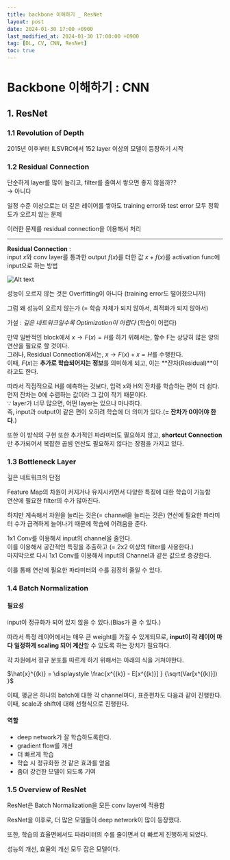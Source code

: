 ```yaml
---
title: backbone 이해하기 _ ResNet
layout: post
date: 2024-01-30 17:00 +0900
last_modified_at: 2024-01-30 17:00:00 +0900
tag: [DL, CV, CNN, ResNet]
toc: true
---
```


# Backbone 이해하기 : CNN

## 1. ResNet

### 1.1 Revolution of Depth

2015년 이후부터 ILSVRC에서 152 layer 이상의 모델이 등장하기 시작

### 1.2 Residual Connection

단순하게 layer를 많이 늘리고, filter를 줄여서 쌓으면 좋지 않을까??<br>
$\rightarrow$ 아니다

일정 수준 이상으로는 더 깊은 레이어를 쌓아도 training error와 test error 모두 정확도가 오르지 않는 문제

이러한 문제를 residual connection을 이용해서 처리

---

**Residual Connection** : <br>
input $x$와 conv layer를 통과한 output $f(x)$를 더한 값 $x + f(x)$를 activation func에 input으로 하는 방법

![Alt text](\..\img\CV5.png)

성능이 오르지 않는 것은 Overfitting이 아니다 (training error도 떨어졌으니까)

그럼 왜 성능이 오르지 않는가 (= 학습 자체가 되지 않아서, 최적화가 되지 않아서)

가설 : *깊은 네트워크일수록 Optimization이 어렵다* (학습이 어렵다)

만약 일반적인 block에서 $x \rightarrow F(x) = H$를 하기 위해서는, 함수 F는 상당히 많은 양의 연산을 필요로 할 것이다.<br>
그러나, Residual Connection에서는, $x \rightarrow F(x) + x = H$를 수행한다.<br>
이때, $F(x)$는 **추가로 학습되어지는 정보**를 의미하게 되고, 이는 **잔차(Residual)**이라고도 한다.

따라서 직접적으로 H를 예측하는 것보다, 입력 x와 H의 잔차를 학습하는 편이 더 쉽다.<br>
먼저 잔차는 0에 수렴하는 값이라 그 값이 작기 때문이다.<br>
$\because$ layer가 너무 많으면, 어떤 layer는 있으나 마나하다.<br>
즉, input과 output이 같은 편이 오히려 학습에 더 의미가 있다.(**= 잔차가 0이어야 한다.**)

또한 이 방식의 구현 또한 추가적인 파라미터도 필요하지 않고, **shortcut Connection**만 추가되어서 복잡한 곱셈 연산도 필요하지 않다는 장점을 가지고 있다.

### 1.3 Bottleneck Layer

깊은 네트워크의 단점

Feature Map의 차원이 커지거나 유지시키면서 다양한 특징에 대한 학습이 가능함<br>
연산에 필요한 filter의 수가 많아진다.

하지만 계속해서 차원을 늘리는 것은(= channel을 늘리는 것은) 연산에 필요한 파라미터 수가 급격하게 늘어나기 때문에 학습에 어려움을 준다.

1x1 Conv를 이용해서 input의 channel을 줄인다.<br>
이를 이용해서 공간적인 특징을 추출하고 (= 2x2 이상의 filter를 사용한다.)<br>
마지막으로 다시 1x1 Conv를 이용해서 input의 Channel과 같은 값으로 증강한다.

이를 통해 연산에 필요한 파라미터의 수를 굉장히 줄일 수 있다.

### 1.4 Batch Normalization

#### 필요성

input이 정규화가 되어 있지 않을 수 있다.(Bias가 클 수 있다.)

따라서 특정 레이어에서는 매우 큰 weight를 가질 수 있게되므로, **input이 각 레이어 마다 일정하게 scaling 되어 계산**할 수 있도록 하는 장치가 필요하다.

각 차원에서 정규 분포를 따르게 하기 위해서는 아래의 식을 거쳐야한다.

$\hat{x}^{(k)} = \displaystyle \frac{x^{(k)} - E[x^{(k)}] } {\sqrt(Var[x^{(k)}]) }$

이때, 평균은 하나의 batch에 대한 각 channel마다, 표준편차도 다음과 같이 진행한다. 이때, scale과 shift에 대해 선형식으로 진행한다.

#### 역할

- deep network가 잘 학습하도록한다.
- gradient flow를 개선
- 더 빠르게 학습
- 학습 시 정규화한 것 같은 효과를 얻음
- 좀더 강건한 모델이 되도록 기여


### 1.5 Overview of ResNet

ResNet은 Batch Normalization을 모든 conv layer에 적용함

ResNet을 이후로, 더 많은 모델들이 deep network이 많이 등장했다.

또한, 학습의 효율면에서도 파라미터의 수를 줄이면서 더 빠르게 진행하게 되었다.

성능의 개선, 효율의 개선 모두 잡은 모델이다.
